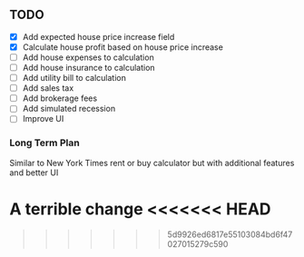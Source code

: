 ## TODO
 - [X] Add expected house price increase field
 - [X] Calculate house profit based on house price increase
 - [ ] Add house expenses to calculation
 - [ ] Add house insurance to calculation
 - [ ] Add utility bill to calculation
 - [ ] Add sales tax
 - [ ] Add brokerage fees
 - [ ] Add simulated recession
 - [ ] Improve UI

 ### Long Term Plan
 Similar to New York Times rent or buy calculator but with additional features and better UI

 A terrible change
<<<<<<< HEAD
=======

>>>>>>> 5d9926ed6817e55103084bd6f47027015279c590
